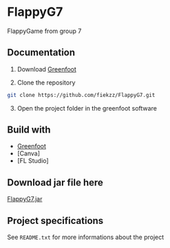 # FlappyG7
FlappyGame from group 7

## Documentation
1. Download <a href="https://www.greenfoot.org/download">Greenfoot</a>

2. Clone the repository
```sh
git clone https://github.com/fiekzz/FlappyG7.git
```

3. Open the project folder in the greenfoot software

## Build with
* [Greenfoot](https://www.greenfoot.org/)
* [Canva]
* [FL Studio]

## Download jar file here
<a href="https://drive.google.com/file/d/1DK38Bk85Ovu4M1tmWDQsmcLV0Wlo-c9i/view?usp=sharing">FlappyG7.jar</a>

## Project specifications
See `README.txt` for more informations about the project
